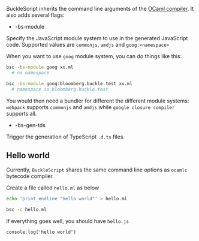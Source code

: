 BuckleScript inherits the command line arguments of the [OCaml compiler](http://caml.inria.fr/pub/docs/manual-ocaml/comp.html). It also adds several flags:

* -bs-module

Specify the JavaScript module system to use in the generated JavaScript code. Supported values are `commonjs`, `amdjs` and `goog:<namespace>`

When you want to use `goog` module system, you can do things like this:

```bash
bsc -bs-module goog xx.ml 
  # no namespace

bsc -bs-module goog:bloomberg.buckle.test xx.ml 
  # namespace is bloomberg.buckle.test
```

You would then need a bundler for different the different module systems: `webpack` supports `commonjs` and `amdjs` while `google closure compiler` supports all.

*  -bs-gen-tds

Trigger the generation of TypeScript `.d.ts` files.

## Hello world

Currently, `BuckleScript` shares the same command line options as `ocamlc`
bytecode compiler.

Create a file called `hello.ml` as below

```sh
echo 'print_endline "hello world"' > hello.ml
```

```sh
bsc -c hello.ml
```

If everything goes well, you should have `hello.js`

```
console.log('hello world')
```
